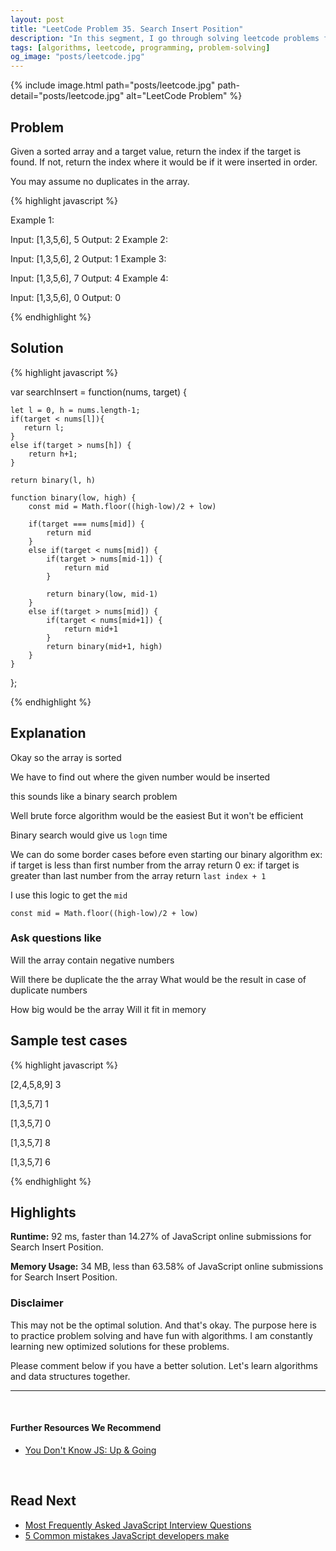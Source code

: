 ```yaml
---
layout: post
title: "LeetCode Problem 35. Search Insert Position"
description: "In this segment, I go through solving leetcode problems for my own practice. I walk through my thinking process so that we can all learn together."
tags: [algorithms, leetcode, programming, problem-solving]
og_image: "posts/leetcode.jpg"
---
```


{% include image.html path="posts/leetcode.jpg" path-detail="posts/leetcode.jpg" alt="LeetCode Problem" %}

## Problem

Given a sorted array and a target value, return the index if the target is found. If not, return the index where it would be if it were inserted in order.

You may assume no duplicates in the array.

{% highlight javascript %}

Example 1:

Input: [1,3,5,6], 5
Output: 2
Example 2:

Input: [1,3,5,6], 2
Output: 1
Example 3:

Input: [1,3,5,6], 7
Output: 4
Example 4:

Input: [1,3,5,6], 0
Output: 0

{% endhighlight %}


## Solution


{% highlight javascript %}

var searchInsert = function(nums, target) {
    
    let l = 0, h = nums.length-1;
    if(target < nums[l]){
       return l;
    }
    else if(target > nums[h]) {
        return h+1;
    }
    
    return binary(l, h)
    
    function binary(low, high) {
        const mid = Math.floor((high-low)/2 + low)
        
        if(target === nums[mid]) {
            return mid  
        }
        else if(target < nums[mid]) {
            if(target > nums[mid-1]) {
                return mid   
            }

            return binary(low, mid-1)
        }
        else if(target > nums[mid]) {
            if(target < nums[mid+1]) {
                return mid+1  
            }
            return binary(mid+1, high)
        }
    }
};

{% endhighlight %}


## Explanation

Okay so the array is sorted

We have to find out where the given number would be inserted

this sounds like a binary search problem

Well brute force algorithm would be the easiest
But it won't be efficient

Binary search would give us `logn` time

We can do some border cases before even starting our binary algorithm
ex: if target is less than first number from the array return 0
ex: if target is greater than last number from the array return `last index + 1`

I use this logic to get the `mid`

`const mid = Math.floor((high-low)/2 + low)`

### Ask questions like

Will the array contain negative numbers

Will there be duplicate the the array
What would be the result in case of duplicate numbers

How big would be the array
Will it fit in memory


## Sample test cases

{% highlight javascript %}

[2,4,5,8,9]
3

[1,3,5,7]
1

[1,3,5,7]
0

[1,3,5,7]
8

[1,3,5,7]
6

{% endhighlight %}


## Highlights

**Runtime:** 92 ms, faster than 14.27% of JavaScript online submissions for Search Insert Position.

**Memory Usage:** 34 MB, less than 63.58% of JavaScript online submissions for Search Insert Position.


### Disclaimer
This may not be the optimal solution. And that's okay. The purpose here is to practice problem solving and have fun with algorithms. I am constantly learning new optimized solutions for these problems.

Please comment below if you have a better solution. Let's learn algorithms and data structures together.


---

<br>

#### Further Resources We Recommend

- [You Don't Know JS: Up & Going](https://amzn.to/2uSZayI)

<br>

## Read Next

- [Most Frequently Asked JavaScript Interview Questions](/posts/frequently-asked-javascript-interview-questions)
- [5 Common mistakes JavaScript developers make](/posts/steps-after-you-type-url-in-browser)
